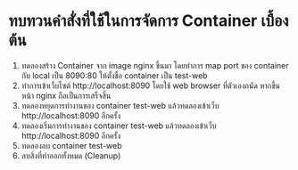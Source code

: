 # ทบทวนคำสั่งที่ใช้ในการจัดการ Container เบื้องต้น

1. ทดลองสร้าง Container จาก image nginx ขึ้นมา โดยทำการ map port ของ container กับ local เป็น 8090:80 ให้ตั้งชื่อ container เป็น test-web
2. ทำการเข้าเว็บไซต์ http://localhost:8090 โดยใช้ web browser ที่ตัวเองถนัด หากขึ้นหน้า nginx ถือเป็นการเสร็จสิ้น
3. ทดลองหยุดการทำงานของ container test-web แล้วทดลองเข้าเว็บ http://localhost:8090 อีกครั้ง
4. ทดลองเริ่มการทำงานของ container test-web แล้วทดลองเข้าเว็บ http://localhost:8090 อีกครั้ง
5. ทดลองลบ  container test-web
6. ลบสิ่งที่ทำออกทั้งหมด (Cleanup)